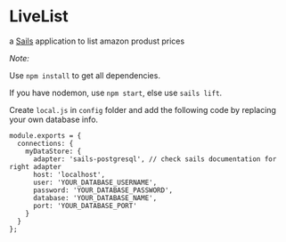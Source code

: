 # LiveList

a [Sails](http://sailsjs.org) application to list amazon produst prices

*Note:*

Use `npm install` to get all dependencies.

If you have nodemon, use `npm start`, else use `sails lift`.

Create `local.js` in `config` folder and add the following code by replacing your own database info.

```
module.exports = {
  connections: {
    myDataStore: {
      adapter: 'sails-postgresql', // check sails documentation for right adapter
      host: 'localhost',
      user: 'YOUR_DATABASE_USERNAME',
      password: 'YOUR_DATABASE_PASSWORD',
      database: 'YOUR_DATABASE_NAME',
      port: 'YOUR_DATABASE_PORT'
    }
  }
};
```
